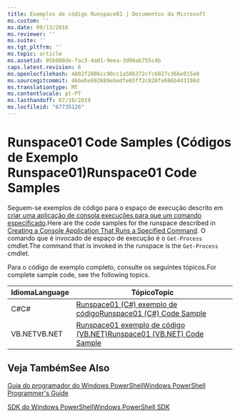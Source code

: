 ```yaml
---
title: Exemplos de código Runspace01 | Documentos da Microsoft
ms.custom: ''
ms.date: 09/13/2016
ms.reviewer: ''
ms.suite: ''
ms.tgt_pltfrm: ''
ms.topic: article
ms.assetid: 05b088de-fac3-4a01-9eea-3d96ab755c4b
caps.latest.revision: 6
ms.openlocfilehash: 4802f2806cc90cc1a50b372cfc6027c366e015e0
ms.sourcegitcommit: 46bebe692689ebedfe65ff2c828fe666b443198d
ms.translationtype: MT
ms.contentlocale: pt-PT
ms.lasthandoff: 07/10/2019
ms.locfileid: "67735126"
---
```

# <a name="runspace01-code-samples"></a><span data-ttu-id="c3c9e-102">Runspace01 Code Samples (Códigos de Exemplo Runspace01)</span><span class="sxs-lookup"><span data-stu-id="c3c9e-102">Runspace01 Code Samples</span></span>

<span data-ttu-id="c3c9e-103">Seguem-se exemplos de código para o espaço de execução descrito em [criar uma aplicação de consola execuções para que um comando especificado](/dotnet/csharp/programming-guide/inside-a-program/hello-world-your-first-program).</span><span class="sxs-lookup"><span data-stu-id="c3c9e-103">Here are the code samples for the runspace described in [Creating a Console Application That Runs a Specified Command](/dotnet/csharp/programming-guide/inside-a-program/hello-world-your-first-program).</span></span> <span data-ttu-id="c3c9e-104">O comando que é invocado de espaço de execução é o `Get-Process` cmdlet.</span><span class="sxs-lookup"><span data-stu-id="c3c9e-104">The command that is invoked in the runspace is the `Get-Process` cmdlet.</span></span>

<span data-ttu-id="c3c9e-105">Para o código de exemplo completo, consulte os seguintes tópicos.</span><span class="sxs-lookup"><span data-stu-id="c3c9e-105">For complete sample code, see the following topics.</span></span>

|<span data-ttu-id="c3c9e-106">Idioma</span><span class="sxs-lookup"><span data-stu-id="c3c9e-106">Language</span></span>|<span data-ttu-id="c3c9e-107">Tópico</span><span class="sxs-lookup"><span data-stu-id="c3c9e-107">Topic</span></span>|
|--------------|-----------|
|<span data-ttu-id="c3c9e-108">C#</span><span class="sxs-lookup"><span data-stu-id="c3c9e-108">C#</span></span>|[<span data-ttu-id="c3c9e-109">Runspace01 (C#) exemplo de código</span><span class="sxs-lookup"><span data-stu-id="c3c9e-109">Runspace01 (C#) Code Sample</span></span>](./runspace01-csharp-code-sample.md)|
|<span data-ttu-id="c3c9e-110">VB.NET</span><span class="sxs-lookup"><span data-stu-id="c3c9e-110">VB.NET</span></span>|[<span data-ttu-id="c3c9e-111">Runspace01 exemplo de código (VB.NET)</span><span class="sxs-lookup"><span data-stu-id="c3c9e-111">Runspace01 (VB.NET) Code Sample</span></span>](./runspace01-vb-net-code-sample.md)|

## <a name="see-also"></a><span data-ttu-id="c3c9e-112">Veja Também</span><span class="sxs-lookup"><span data-stu-id="c3c9e-112">See Also</span></span>

[<span data-ttu-id="c3c9e-113">Guia do programador do Windows PowerShell</span><span class="sxs-lookup"><span data-stu-id="c3c9e-113">Windows PowerShell Programmer's Guide</span></span>](./windows-powershell-programmer-s-guide.md)

[<span data-ttu-id="c3c9e-114">SDK do Windows PowerShell</span><span class="sxs-lookup"><span data-stu-id="c3c9e-114">Windows PowerShell SDK</span></span>](../windows-powershell-reference.md)